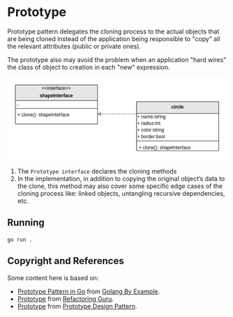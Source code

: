 # Prototype
Prototype pattern delegates the cloning process to the actual objects that are being cloned instead of the application being responsible to "copy" all the relevant attributes (public or private ones).

The prototype also may avoid the problem when an application "hard wires" the class of object to creation in each "new" expression.

![Alt text](https://raw.githubusercontent.com/marcelkohl/go-design-patterns/main/Prototype/diagram.png)

1. The `Prototype interface` declares the cloning methods
2. In the implementation, in addition to copying the original object’s data to the clone, this method may also cover some specific edge cases of the cloning process like: linked objects, untangling recursive dependencies, etc.

## Running
```
go run .
```

## Copyright and References
Some content here is based on:

- [Prototype Pattern in Go](https://golangbyexample.com/prototype-pattern-go/) from [Golang By Example](https://golangbyexample.com).
- [Prototype](https://refactoring.guru/design-patterns/prototype) from [Refactoring Guru](https://refactoring.guru).
- [Prototype](https://sourcemaking.com/design_patterns/prototype) from [Prototype Design Pattern](https://sourcemaking.com).
